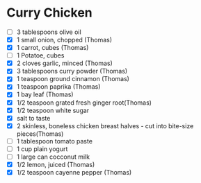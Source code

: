 # Curry Chicken

- [ ] 3 tablespoons olive oil
- [x] 1 small onion, chopped (Thomas)
- [x] 1 carrot, cubes (Thomas)
- [ ] 1 Potatoe, cubes
- [x] 2 cloves garlic, minced (Thomas)
- [x] 3 tablespoons curry powder (Thomas)
- [x] 1 teaspoon ground cinnamon (Thomas)
- [x] 1 teaspoon paprika (Thomas)
- [x] 1 bay leaf (Thomas)
- [x] 1/2 teaspoon grated fresh ginger root(Thomas)
- [x] 1/2 teaspoon white sugar
- [x] salt to taste
- [x] 2 skinless, boneless chicken breast halves - cut into bite-size pieces(Thomas)
- [ ] 1 tablespoon tomato paste
- [ ] 1 cup plain yogurt
- [ ] 1 large can cocconut milk
- [x] 1/2 lemon, juiced (Thomas)
- [x] 1/2 teaspoon cayenne pepper (Thomas)
